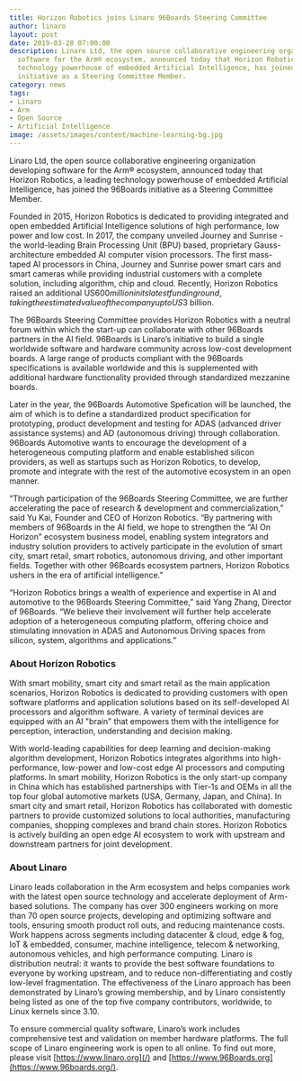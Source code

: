```yaml
---
title: Horizon Robotics joins Linaro 96Boards Steering Committee
author: linaro
layout: post
date: 2019-03-28 07:00:00
description: Linaro Ltd, the open source collaborative engineering organization developing
  software for the Arm® ecosystem, announced today that Horizon Robotics, a leading
  technology powerhouse of embedded Artificial Intelligence, has joined the 96Boards
  initiative as a Steering Committee Member.
category: news
tags:
- Linaro
- Arm
- Open Source
- Artificial Intelligence
image: /assets/images/content/machine-learning-bg.jpg
---
```


Linaro Ltd, the open source collaborative engineering organization developing software for the Arm® ecosystem, announced today that Horizon Robotics, a leading technology powerhouse of embedded Artificial Intelligence, has joined the 96Boards initiative as a Steering Committee Member.

Founded in 2015, Horizon Robotics is dedicated to providing integrated and open embedded Artificial Intelligence solutions of high performance, low power and low cost. In 2017, the company unveiled Journey and Sunrise - the world-leading Brain Processing Unit (BPU) based, proprietary Gauss-architecture embedded AI computer vision processors. The first mass-taped AI processors in China, Journey and Sunrise power smart cars and smart cameras while providing industrial customers with a complete solution, including algorithm, chip and cloud. Recently, Horizon Robotics raised an additional US$600 million in its latest funding round, taking the estimated value of the company up to US$3 billion.

The 96Boards Steering Committee provides Horizon Robotics with a neutral forum within which the start-up can collaborate with other 96Boards partners in the AI field. 96Boards is Linaro’s initiative to build a single worldwide software and hardware community across low-cost development boards. A large range of products compliant with the 96Boards specifications is available worldwide and this is supplemented with additional hardware functionality provided through standardized mezzanine boards.

Later in the year, the 96Boards Automotive Spefication will be launched, the aim of which is to define a standardized product specification for prototyping, product development and testing for ADAS (advanced driver assistance systems) and AD (autonomous driving) through collaboration. 96Boards Automotive wants to encourage the development of a heterogeneous computing platform and enable established silicon providers, as well as startups such as Horizon Robotics, to develop, promote and integrate with the rest of the automotive ecosystem in an open manner.

“Through participation of the 96Boards Steering Committee, we are further accelerating the pace of research & development and commercialization,” said Yu Kai, Founder and CEO of Horizon Robotics. “By partnering with members of 96Boards in the AI field, we hope to strengthen the “AI On Horizon” ecosystem business model, enabling system integrators and industry solution providers to actively participate in the evolution of smart city, smart retail, smart robotics, autonomous driving, and other important fields. Together with other 96Boards ecosystem partners, Horizon Robotics ushers in the era of artificial intelligence.”

“Horizon Robotics brings a wealth of experience and expertise in AI and automotive to the 96Boards Steering Committee,” said Yang Zhang, Director of 96Boards. “We believe their involvement will further help accelerate adoption of a heterogeneous computing platform, offering choice and stimulating innovation in ADAS and Autonomous Driving spaces from silicon, system, algorithms and applications.”

### About Horizon Robotics

With smart mobility, smart city and smart retail as the main application scenarios, Horizon Robotics is dedicated to providing customers with open software platforms and application solutions based on its self-developed AI processors and algorithm software. A variety of terminal devices are equipped with an AI "brain" that empowers them with the intelligence for perception, interaction, understanding and decision making.

With world-leading capabilities for deep learning and decision-making algorithm development, Horizon Robotics integrates algorithms into high-performance, low-power and low-cost edge AI processors and computing platforms. In smart mobility, Horizon Robotics is the only start-up company in China which has established partnerships with Tier-1s and OEMs in all the top four global automotive markets (USA, Germany, Japan, and China). In smart city and smart retail, Horizon Robotics has collaborated with domestic partners to provide customized solutions to local authorities, manufacturing companies, shopping complexes and brand chain stores. Horizon Robotics is actively building an open edge AI ecosystem to work with upstream and downstream partners for joint development.

### About Linaro

Linaro leads collaboration in the Arm ecosystem and helps companies work with the latest open source technology and accelerate deployment of Arm-based solutions. The company has over 300 engineers working on more than 70 open source projects, developing and optimizing software and tools, ensuring smooth product roll outs, and reducing maintenance costs. Work happens across segments including datacenter & cloud, edge & fog, IoT & embedded, consumer, machine intelligence, telecom & networking, autonomous vehicles, and high performance computing. Linaro is distribution neutral: it wants to provide the best software foundations to everyone by working upstream, and to reduce non-differentiating and costly low-level fragmentation. The effectiveness of the Linaro approach has been demonstrated by Linaro’s growing membership, and by Linaro consistently being listed as one of the top five company contributors, worldwide, to Linux kernels since 3.10.

To ensure commercial quality software, Linaro’s work includes comprehensive test and validation on member hardware platforms. The full scope of Linaro engineering work is open to all online. To find out more, please visit [https://www.linaro.org](/) and [https://www.96Boards.org](https://www.96boards.org/).